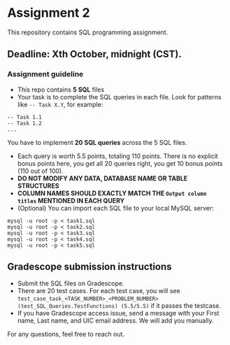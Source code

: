 # Assignment 2
This repository contains SQL programming assignment.

## Deadline: Xth October, midnight (CST).

### Assignment guideline
- This repo contains **5 SQL** files
- Your task is to complete the SQL queries in each file. Look for patterns like `-- Task X.Y`, for example:
```shell
-- Task 1.1
-- Task 1.2
...
```
You have to implement **20 SQL queries** across the 5 SQL files.
- Each query is worth 5.5 points, totaling 110 points. There is no explicit bonus points here, you get all 20 queries right, you get 10 bonus points (110 out of 100).
- **DO NOT MODIFY ANY DATA, DATABASE NAME OR TABLE STRUCTURES**
- **COLUMN NAMES SHOULD EXACTLY MATCH THE `Output column titles` MENTIONED IN EACH QUERY**
- (Optional) You can import each SQL file to your local MySQL server:
```shell
mysql -u root -p < task1.sql
mysql -u root -p < task2.sql
mysql -u root -p < task3.sql
mysql -u root -p < task4.sql
mysql -u root -p < task5.sql
```

## Gradescope submission instructions
- Submit the SQL files on Gradescope.
- There are 20 test cases. For each test case, you will see `test_case_task_<TASK_NUMBER>_<PROBLEM_NUMBER> (test_SQL_Queries.TestFunctions) (5.5/5.5)` if it passes the testcase.   
- If you have Gradescope access issue, send a message with your First name, Last name, and UIC email address. We will add you manually.

For any questions, feel free to reach out.
